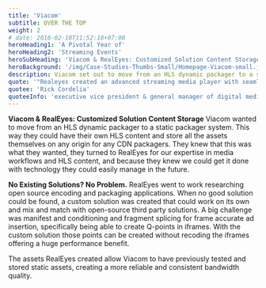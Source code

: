 ```yaml
---
title: 'Viacom'
subtitle: OVER THE TOP
weight: 2
# date: 2018-02-10T11:52:18+07:00
heroHeading1: 'A Pivotal Year of'
heroHeading2: 'Streaming Events'
heroSubHeading: 'Viacom & RealEyes: Customized Solution Content Storage'
heroBackground: '/img/Case-Studies-Thumbs-Small/Homepage-Viacom-small.jpg'
description: Viacom set out to move from an HLS dynamic packager to a static packager system. Viacom engaged  RealEyes to develop a custom solution to support their desired media workflows and to develop technology and tools they could easily manage in the future.
quote: '"Realeyes created an advanced streaming media player with seamless clientside ad stitching for desktop and mobile web, worked as a trusted and valued partner to determine the best format and test multiple levels of redundancy, failover architecture and delivery."'
quotee: 'Rick Cordelia'
quoteeInfo: 'executive vice president & general manager of digital media, NBC Sports Group'
---
```


**Viacom & RealEyes: Customized Solution Content Storage**
Viacom wanted to move from an HLS dynamic packager to a static packager system. This way  they could have their own HLS content and store all the assets themselves on any origin for any CDN packagers. They knew that this was what they wanted, they turned to RealEyes for our expertise in media workflows and HLS content, and because they knew we could get it done with technology they could easily manage in the future.

**No Existing Solutions? No Problem.**
RealEyes went to work researching open source encoding and packaging applications. When no good solution could be found, a custom solution was created that could work on its own and mix and match with open-source third party solutions. A big challenge was manifest and conditioning and fragment splicing for frame accurate ad insertion, specifically being able to create Q-points in iframes. With the custom solution those points can be created without recoding the iframes offering a huge performance benefit.

The assets RealEyes created allow Viacom to have previously tested and stored static assets, creating a more reliable and consistent bandwidth quality.
